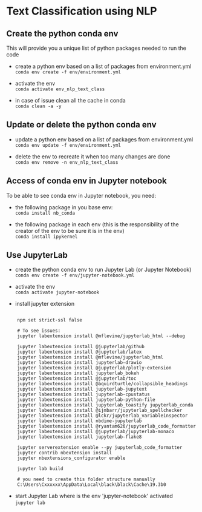 # Text Classification using NLP  
 
## Create the python conda env  
This will provide you a unique list of python packages needed to run the code
- create a python env based on a list of packages from environment.yml  
  ```conda env create -f env/environment.yml```  
  
 - activate the env  
  ```conda activate env_nlp_text_class```  
  
 - in case of issue clean all the cache in conda  
   ```conda clean -a -y```  

## Update or delete the python conda env  
- update a python env based on a list of packages from environment.yml  
  ```conda env update -f env/environment.yml```  
  
- delete the env to recreate it when too many changes are done  
  ```conda env remove -n env_nlp_text_class```  

## Access of conda env in Jupyter notebook  
   To be able to see conda env in Jupyter notebook, you need:  
   - the following package in you base env:  
   ```conda install nb_conda```  

   - the following package in each env (this is the responsibility of the creator of the env to be sure it is in the env)  
   ```conda install ipykernel```  

## Use JupyterLab   
- create the python conda env to run Jupyter Lab (or Jupyter Notebook)   
  ```conda env create -f env/jupyter-notebook.yml```    

- activate the env  
  ```conda activate jupyter-notebook```  
  
- install jupyter extension  
```jupyter labextension list
       
    npm set strict-ssl false   
       
    # To see issues:   
    jupyter labextension install @mflevine/jupyterlab_html --debug  
      
    jupyter labextension install @jupyterlab/github   
    jupyter labextension install @jupyterlab/latex  
    jupyter labextension install @mflevine/jupyterlab_html   
    jupyter labextension install jupyterlab-drawio   
    jupyter labextension install @jupyterlab/plotly-extension   
    jupyter labextension install jupyterlab_bokeh   
    jupyter labextension install @jupyterlab/toc   
    jupyter labextension install @aquirdturtle/collapsible_headings   
    jupyter labextension install jupyterlab-jupytext   
    jupyter labextension install jupyterlab-cpustatus   
    jupyter labextension install jupyterlab-python-file   
    jupyter labextension install jupyterlab_toastify jupyterlab_conda   
    jupyter labextension install @ijmbarr/jupyterlab_spellchecker   
    jupyter labextension install @lckr/jupyterlab_variableinspector   
    jupyter labextension install nbdime-jupyterlab
    jupyter labextension install @ryantam626/jupyterlab_code_formatter
    jupyter labextension install @jupyterlab/jupyterlab-monaco
    jupyter labextension install jupyterlab-flake8
  
    jupyter serverextension enable --py jupyterlab_code_formatter
    jupyter contrib nbextension install   
    jupyter nbextensions_configurator enable
   
    jupyter lab build

    # you need to create this folder structure manually  
    C:\Users\Cxxxxxx\AppData\Local\black\black\Cache\19.3b0
```

- start Jupyter Lab where is the env 'jupyter-notebook' activated  
  ```jupyter lab```  